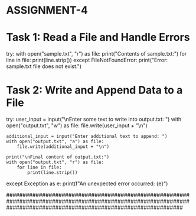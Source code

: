 # ASSIGNMENT-4

# Task 1: Read a File and Handle Errors
try:
    with open("sample.txt", "r") as file:
        print("Contents of sample.txt:")
        for line in file:
            print(line.strip())
except FileNotFoundError:
    print("Error: sample.txt file does not exist.")

# Task 2: Write and Append Data to a File
try:
    user_input = input("\nEnter some text to write into output.txt: ")
    with open("output.txt", "w") as file:
        file.write(user_input + "\n")

    additional_input = input("Enter additional text to append: ")
    with open("output.txt", "a") as file:
        file.write(additional_input + "\n")

    print("\nFinal content of output.txt:")
    with open("output.txt", "r") as file:
        for line in file:
            print(line.strip())
except Exception as e:
    print(f"An unexpected error occurred: {e}")

######################################################################################################################################################################
